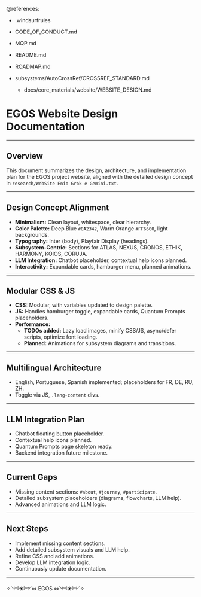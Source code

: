 @references:
<!-- @references: -->
- .windsurfrules
- CODE_OF_CONDUCT.md
- MQP.md
- README.md
- ROADMAP.md
- subsystems/AutoCrossRef/CROSSREF_STANDARD.md

  - docs/core_materials/website/WEBSITE_DESIGN.md

# EGOS Website Design Documentation

---

## Overview

This document summarizes the design, architecture, and implementation plan for the EGOS project website, aligned with the detailed design concept in `research/WebSite Enio Grok e Gemini.txt`.

---

## Design Concept Alignment

- **Minimalism:** Clean layout, whitespace, clear hierarchy.
- **Color Palette:** Deep Blue `#0A2342`, Warm Orange `#FF6600`, light backgrounds.
- **Typography:** Inter (body), Playfair Display (headings).
- **Subsystem-Centric:** Sections for ATLAS, NEXUS, CRONOS, ETHIK, HARMONY, KOIOS, CORUJA.
- **LLM Integration:** Chatbot placeholder, contextual help icons planned.
- **Interactivity:** Expandable cards, hamburger menu, planned animations.

---

## Modular CSS & JS

- **CSS:** Modular, with variables updated to design palette.
- **JS:** Handles hamburger toggle, expandable cards, Quantum Prompts placeholders.
- **Performance:**  
  - **TODOs added:** Lazy load images, minify CSS/JS, async/defer scripts, optimize font loading.
  - **Planned:** Animations for subsystem diagrams and transitions.

---

## Multilingual Architecture

- English, Portuguese, Spanish implemented; placeholders for FR, DE, RU, ZH.
- Toggle via JS, `.lang-content` divs.

---

## LLM Integration Plan

- Chatbot floating button placeholder.
- Contextual help icons planned.
- Quantum Prompts page skeleton ready.
- Backend integration future milestone.

---

## Current Gaps

- Missing content sections: `#about`, `#journey`, `#participate`.
- Detailed subsystem placeholders (diagrams, flowcharts, LLM help).
- Advanced animations and LLM logic.

---

## Next Steps

- Implement missing content sections.
- Add detailed subsystem visuals and LLM help.
- Refine CSS and add animations.
- Develop LLM integration logic.
- Continuously update documentation.

---

✧༺❀༻∞ EGOS ∞༺❀༻✧ 